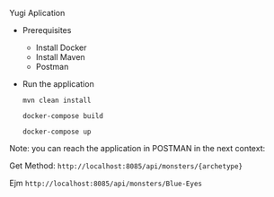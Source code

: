 Yugi Aplication

* Prerequisites
    * Install Docker
    * Install Maven
    * Postman


* Run the application

  `mvn clean install`

  `docker-compose build`

  `docker-compose up`

Note: you can reach the application in POSTMAN in the next context:

Get Method:
`http://localhost:8085/api/monsters/{archetype}`

Ejm
`http://localhost:8085/api/monsters/Blue-Eyes`